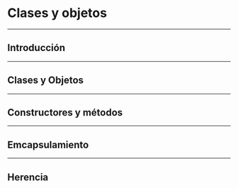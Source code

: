 # Clases y objetos



---
## Introducción


---
## Clases y Objetos


---
## Constructores y métodos


---
## Emcapsulamiento 



---
## Herencia